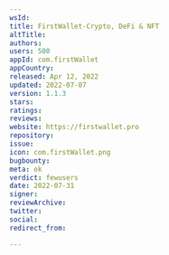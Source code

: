 ```yaml
---
wsId: 
title: FirstWallet-Crypto, DeFi & NFT
altTitle: 
authors: 
users: 500
appId: com.firstWallet
appCountry: 
released: Apr 12, 2022
updated: 2022-07-07
version: 1.1.3
stars: 
ratings: 
reviews: 
website: https://firstwallet.pro
repository: 
issue: 
icon: com.firstWallet.png
bugbounty: 
meta: ok
verdict: fewusers
date: 2022-07-31
signer: 
reviewArchive: 
twitter: 
social: 
redirect_from: 

---
```


